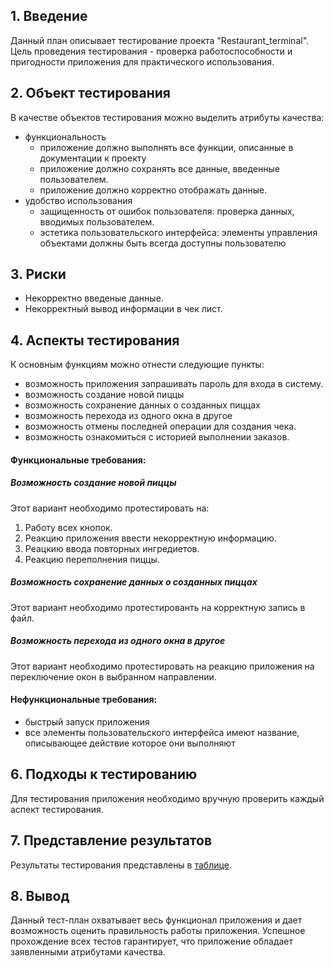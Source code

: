 
## 1. Введение

Данный план описывает тестирование проекта "Restaurant_terminal". Цель проведения тестирования - проверка работоспособности и пригодности приложения для практического использования. 

## 2. Объект тестирования

В качестве объектов тестирования можно выделить атрибуты качества:
* функциональность
  * приложение должно выполнять все функции, описанные в документации к проекту
  * приложение должно сохранять все данные, введенные пользователем.
  * приложение должно корректно отображать данные.
* удобство использования
  * защищенность от ошибок пользователя: проверка данных, вводимых пользователем.
  * эстетика пользовательского интерфейса: элементы управления объектами должны быть всегда доступны пользователю
  
## 3. Риски
  
 * Некорректно введеные данные.
 * Некорректный вывод информации в чек лист.
  
## 4. Аспекты тестирования
  
К основным функциям можно отнести следующие пункты:
 * возможность приложения запрашивать пароль для входа в систему.
 * возможность создание новой пиццы
 * возможность сохранение данных о созданных пиццах
 * возможность перехода из одного окна в другое
 * возможность отмены последней операции для создания чека.
 * возможность ознакомиться с историей выполнении заказов.
  
#### Функциональные требования:
##### Возможность создание новой пиццы
 Этот вариант необходимо протестировать на:
  1) Работу всех кнопок.
  2) Реакцию приложения ввести некорректную информацию.
  3) Реацкию ввода повторных ингредиетов.
  4) Реакцию переполнения пиццы.
  
##### Возможность сохранение данных о созданных пиццах
  Этот вариант необходимо протестированть на корректную запись в файл.
  
##### Возможность перехода из одного окна в другое
  Этот вариант необходимо протестировать на реакцию приложения на переключение окон в выбранном направлении.

#### Нефункциональные требования:
  * быстрый запуск приложения
  * все элементы пользовательского интерфейса имеют название, описывающее действие которое они выполняют
  
## 6. Подходы к тестированию
  
Для тестирования приложения необходимо вручную проверить каждый аспект тестирования.
  
## 7. Представление результатов
  
Результаты тестирования представлены в [таблице](https://github.com/Evgeniy999/Restaurant_terminal/blob/master/Testing/TestResult.md).
  
## 8. Вывод

Данный тест-план охватывает весь функционал приложения и дает возможность оценить правильность работы приложения. Успешное прохождение всех тестов гарантирует, что приложение обладает заявленными атрибутами качества.
